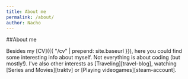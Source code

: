```yaml
---
title: About me
permalink: /about/
author: Nacho
---
```

##About me

Besides my [CV]({{ "/cv" | prepend: site.baseurl }}), here you could find some interesting info about myself.
Not everything is about coding (but mostly!). I've also other interests as [Traveling][travel-blog], watching [Series and Movies][traktv] or [Playing videogames][steam-account].
